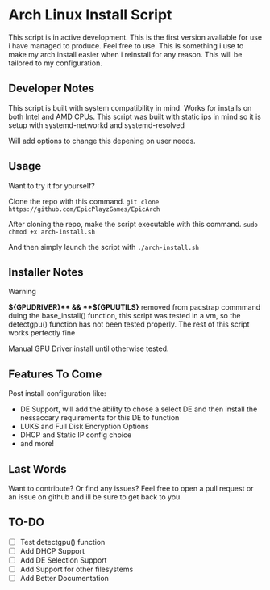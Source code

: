 # Arch Linux Install Script
This script is in active development. This is the first version avaliable for use i have managed to produce. Feel free to use.
This is something i use to make my arch install easier when i reinstall for any reason. This will be tailored to my configuration.

## Developer Notes

This script is built with system compatibility in mind. Works for installs on both Intel and AMD CPUs.
This script was built with static ips in mind so it is setup with systemd-networkd and systemd-resolved

Will add options to change this depening on user needs.

## Usage
Want to try it for yourself? 

Clone the repo with this command.
`git clone https://github.com/EpicPlayzGames/EpicArch`

After cloning the repo, make the script executable with this command.
`sudo chmod +x arch-install.sh`

And then simply launch the script with
`./arch-install.sh`

## Installer Notes
>[!WARNING]
>**${GPUDRIVER}** && **${GPUUTILS}** removed from pacstrap commmand duing the base_install() function, this script was tested in a vm, so the detectgpu() function has not been tested properly. 
The rest of this script works perfectly fine

Manual GPU Driver install until otherwise tested.

## Features To Come

Post install configuration like:

- DE Support, will add the ability to chose a select DE and then install the nessaccary requirements for this DE to function
- LUKS and Full Disk Encryption Options
- DHCP and Static IP config choice
- and more!

## Last Words

Want to contribute? Or find any issues? Feel free to open a pull request or an issue on github and ill be sure to get back to you.

## TO-DO
- [ ] Test detectgpu() function
- [ ] Add DHCP Support
- [ ] Add DE Selection Support
- [ ] Add Support for other filesystems
- [ ] Add Better Documentation
